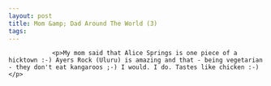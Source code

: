 ```yaml
---
layout: post
title: Mom &amp; Dad Around The World (3)
tags:
---
```



                <p>My mom said that Alice Springs is one piece of a hicktown :-) Ayers Rock (Uluru) is amazing and that - being vegetarian - they don't eat kangaroos ;-) I would. I do. Tastes like chicken :-)</p>
